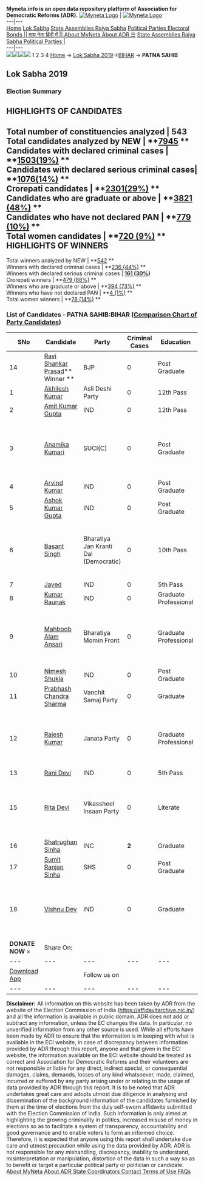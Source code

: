 **Myneta.info is an open data repository platform of Association for Democratic Reforms (ADR).**
[![Myneta Logo](https://www.myneta.info/lib/img/myneta-logo.png)](https://www.myneta.info/) | [![Myneta Logo](https://www.myneta.info/lib/img/adr-logo.png)](https://adrindia.org)  
---|---  
[Home](https://www.myneta.info/) [Lok Sabha](https://www.myneta.info/#ls "Lok Sabha") [ State Assemblies ](https://www.myneta.info/#sa "State Assemblies") [Rajya Sabha](https://www.myneta.info/#rs "Rajya Sabha") [Political Parties ](https://www.myneta.info/party "Political Parties") [ Electoral Bonds ](https://www.myneta.info/electoral_bonds "Electoral Bonds") [ || माय नेता हिंदी में || ](https://translate.google.co.in/translate?prev=hp&hl=en&js=y&u=www.myneta.info&sl=en&tl=hi&history_state0=) [ About MyNeta ](https://adrindia.org/content/about-myneta) [ About ADR ](https://adrindia.org/about-adr/who-we-are) [☰](javascript:void\(0\))
[ State Assemblies ](https://www.myneta.info/#sa "State Assemblies") [ Rajya Sabha ](https://www.myneta.info/#rs "Rajya Sabha") [ Political Parties ](https://www.myneta.info/party "Political Parties")
|   
---|---  
![](https://www.myneta.info/lib/img/banner/banner-1.png)![](https://www.myneta.info/lib/img/banner/banner-2.png)![](https://www.myneta.info/lib/img/banner/banner-3.png)![](https://www.myneta.info/lib/img/banner/banner-4.png)
1  2  3  4 
[Home](https://www.myneta.info/) → [Lok Sabha 2019](https://www.myneta.info/LokSabha2019/)→[BIHAR](https://www.myneta.info/LokSabha2019/index.php?action=show_constituencies&state_id=37) → **PATNA SAHIB**
### 
## Lok Sabha 2019
###  Election Summary 
HIGHLIGHTS OF CANDIDATES  
---  
Total number of constituencies analyzed |  543   
Total candidates analyzed by NEW | **[7945](https://www.myneta.info/LokSabha2019/index.php?action=summary&subAction=candidates_analyzed&sort=candidate#summary) **  
Candidates with declared criminal cases | **[1503(19%)](https://www.myneta.info/LokSabha2019/index.php?action=summary&subAction=crime&sort=candidate#summary) **  
Candidates with declared serious criminal cases| **[1076(14%)](https://www.myneta.info/LokSabha2019/index.php?action=summary&subAction=serious_crime&sort=candidate#summary) **  
Crorepati candidates | **[2301(29%)](https://www.myneta.info/LokSabha2019/index.php?action=summary&subAction=crorepati&sort=candidate#summary) **  
Candidates who are graduate or above | **[3821 (48%)](https://www.myneta.info/LokSabha2019/index.php?action=summary&subAction=education&sort=candidate#summary) **  
Candidates who have not declared PAN | **[779 (10%)](https://www.myneta.info/LokSabha2019/index.php?action=summary&subAction=without_pan&sort=candidate#summary) **  
Total women candidates | **[720 (9%)](https://www.myneta.info/LokSabha2019/index.php?action=summary&subAction=women_candidate&sort=candidate#summary) **  
HIGHLIGHTS OF WINNERS  
---  
Total winners analyzed by NEW | **[542](https://www.myneta.info/LokSabha2019/index.php?action=summary&subAction=winner_analyzed&sort=candidate#summary) **  
Winners with declared criminal cases | **[236 (44%)](https://www.myneta.info/LokSabha2019/index.php?action=summary&subAction=winner_crime&sort=candidate#summary) **  
Winners with declared serious criminal cases | **[161 (30%)](https://www.myneta.info/LokSabha2019/index.php?action=summary&subAction=winner_serious_crime&sort=candidate#summary)**  
Crorepati winners | **[479 (88%)](https://www.myneta.info/LokSabha2019/index.php?action=summary&subAction=winner_crorepati&sort=candidate#summary) **  
Winners who are graduate or above | **[394 (73%)](https://www.myneta.info/LokSabha2019/index.php?action=summary&subAction=winner_education&sort=candidate#summary) **  
Winners who have not declared PAN | **[4 (1%)](https://www.myneta.info/LokSabha2019/index.php?action=summary&subAction=winner_without_pan&sort=candidate#summary) **  
Total women winners | **[78 (14%)](https://www.myneta.info/LokSabha2019/index.php?action=summary&subAction=winner_women&sort=candidate#summary) **  
### List of Candidates - PATNA SAHIB:BIHAR ([Comparison Chart of Party Candidates](https://www.myneta.info/LokSabha2019/comparisonchart.php?constituency_id=509))
SNo | Candidate| Party| Criminal Cases| Education| Age| Total Assets| Liabilities  
---|---|---|---|---|---|---|---  
14  | [Ravi Shankar Prasad](https://www.myneta.info/LokSabha2019/candidate.php?candidate_id=13050)** Winner ** | BJP | 0 | Post Graduate| 64 | Rs 23,52,75,591 ~ 23 Crore+ | Rs 0 ~   
1  | [Akhilesh Kumar](https://www.myneta.info/LokSabha2019/candidate.php?candidate_id=14168) | Asli Deshi Party | 0 | 12th Pass| 44 | Rs 1,82,33,000 ~ 1 Crore+ | Rs 0 ~   
2  | [Amit Kumar Gupta](https://www.myneta.info/LokSabha2019/candidate.php?candidate_id=14172) | IND | 0 | 12th Pass| 30 | Rs 1,00,000 ~ 1 Lacs+ | Rs 0 ~   
3  | [Anamika Kumari](https://www.myneta.info/LokSabha2019/candidate.php?candidate_id=13049) | SUCI(C) | 0 | Post Graduate| 39 | ![](https://myneta.info/image_v2.php?myneta_folder=LokSabha2019&candidate_id=13049&col=ta) | ![](https://myneta.info/image_v2.php?myneta_folder=LokSabha2019&candidate_id=13049&col=lia)  
4  | [Arvind Kumar](https://www.myneta.info/LokSabha2019/candidate.php?candidate_id=14173) | IND | 0 | Post Graduate| 39 | Rs 4,10,43,115 ~ 4 Crore+ | Rs 1,22,07,247 ~ 1 Crore+  
5  | [Ashok Kumar Gupta](https://www.myneta.info/LokSabha2019/candidate.php?candidate_id=14174) | IND | 0 | Post Graduate| 67 | Rs 14,72,48,402 ~ 14 Crore+ | Rs 3,00,000 ~ 3 Lacs+  
6  | [Basant Singh](https://www.myneta.info/LokSabha2019/candidate.php?candidate_id=14169) | Bharatiya Jan Kranti Dal (Democratic) | 0 | 10th Pass| 28 | ![](https://myneta.info/image_v2.php?myneta_folder=LokSabha2019&candidate_id=14169&col=ta) | ![](https://myneta.info/image_v2.php?myneta_folder=LokSabha2019&candidate_id=14169&col=lia)  
7  | [Javed](https://www.myneta.info/LokSabha2019/candidate.php?candidate_id=14176) | IND | 0 | 5th Pass| 46 | Rs 54,714 ~ 54 Thou+ | Rs 0 ~   
8  | [Kumar Raunak](https://www.myneta.info/LokSabha2019/candidate.php?candidate_id=14175) | IND | 0 | Graduate Professional| 37 | Rs 76,86,000 ~ 76 Lacs+ | Rs 2,00,000 ~ 2 Lacs+  
9  | [Mahboob Alam Ansari](https://www.myneta.info/LokSabha2019/candidate.php?candidate_id=13053) | Bharatiya Momin Front | 0 | Graduate Professional| 60 | ![](https://myneta.info/image_v2.php?myneta_folder=LokSabha2019&candidate_id=13053&col=ta) | ![](https://myneta.info/image_v2.php?myneta_folder=LokSabha2019&candidate_id=13053&col=lia)  
10  | [Nimesh Shukla](https://www.myneta.info/LokSabha2019/candidate.php?candidate_id=14177) | IND | 0 | Post Graduate| 41 | Rs 14,85,500 ~ 14 Lacs+ | Rs 4,32,437 ~ 4 Lacs+  
11  | [Prabhash Chandra Sharma](https://www.myneta.info/LokSabha2019/candidate.php?candidate_id=13051) | Vanchit Samaj Party | 0 | Graduate| 42 | Rs 49,33,48,961 ~ 49 Crore+ | Rs 0 ~   
12  | [Rajesh Kumar](https://www.myneta.info/LokSabha2019/candidate.php?candidate_id=14170) | Janata Party | 0 | Graduate Professional| 38 | ![](https://myneta.info/image_v2.php?myneta_folder=LokSabha2019&candidate_id=14170&col=ta) | ![](https://myneta.info/image_v2.php?myneta_folder=LokSabha2019&candidate_id=14170&col=lia)  
13  | [Rani Devi ](https://www.myneta.info/LokSabha2019/candidate.php?candidate_id=14178) | IND | 0 | 5th Pass| 35 | Rs 50,859 ~ 50 Thou+ | Rs 0 ~   
15  | [Rita Devi](https://www.myneta.info/LokSabha2019/candidate.php?candidate_id=14171) | Vikassheel Insaan Party | 0 | Literate| 39 | ![](https://myneta.info/image_v2.php?myneta_folder=LokSabha2019&candidate_id=14171&col=ta) | ![](https://myneta.info/image_v2.php?myneta_folder=LokSabha2019&candidate_id=14171&col=lia)  
16  | [Shatrughan Sinha](https://www.myneta.info/LokSabha2019/candidate.php?candidate_id=14167) | INC | **2** | Graduate| 73 | Rs 1,93,54,59,756 ~ 193 Crore+ | Rs 28,48,63,762 ~ 28 Crore+  
17  | [Sumit Ranjan Sinha](https://www.myneta.info/LokSabha2019/candidate.php?candidate_id=13052) | SHS | 0 | Post Graduate| 31 | Rs 86,000 ~ 86 Thou+ | Rs 0 ~   
18  | [Vishnu Dev](https://www.myneta.info/LokSabha2019/candidate.php?candidate_id=14179) | IND | 0 | Graduate| 59 | ![](https://myneta.info/image_v2.php?myneta_folder=LokSabha2019&candidate_id=14179&col=ta) | ![](https://myneta.info/image_v2.php?myneta_folder=LokSabha2019&candidate_id=14179&col=lia)  
|  **DONATE NOW** × |  Share On:  | [](https://api.whatsapp.com/send?text=https%3A%2F%2Fmyneta.info%2Fpunjab2022%2Findex.php%3Faction%3Dshow_constituencies%26state_id%3D19) | [](https://www.facebook.com/sharer/sharer.php?u=https%3A%2F%2Fmyneta.info%2Fpunjab2022%2Findex.php%3Faction%3Dshow_constituencies%26state_id%3D19) | [](https://twitter.com/share?url=https%3A%2F%2Fmyneta.info%2Fpunjab2022%2Findex.php%3Faction%3Dshow_constituencies%26state_id%3D19)  
---|---|---|---|---  
| [ Download App ](https://play.google.com/store/apps/details?id=com.webrosoft.myneta1&pcampaignid=pcampaignidMKT-Other-global-all-co-prtnr-py-PartBadge-Mar2515-1) | [](https://play.google.com/store/apps/details?id=com.webrosoft.myneta1&pcampaignid=pcampaignidMKT-Other-global-all-co-prtnr-py-PartBadge-Mar2515-1) |  Follow us on  | [](https://www.facebook.com/adrindia.org/) | [](https://twitter.com/adrspeaks) | [](https://groups.google.com/g/national-election-watch?hl=en&pli=1) | [](https://www.instagram.com/adrspeaks/) | [](https://www.youtube.com/user/adrspeaks) | [](https://sharechat.com/profile/adrspeaks)  
---|---|---|---|---|---|---|---|---  
**Disclaimer:** All information on this website has been taken by ADR from the website of the Election Commission of India (https://affidavitarchive.nic.in/) and all the information is available in public domain. ADR does not add or subtract any information, unless the EC changes the data. In particular, no unverified information from any other source is used. While all efforts have been made by ADR to ensure that the information is in keeping with what is available in the ECI website, in case of discrepancy between information provided by ADR through this report, anyone and that given in the ECI website, the information available on the ECI website should be treated as correct and Association for Democratic Reforms and their volunteers are not responsible or liable for any direct, indirect special, or consequential damages, claims, demands, losses of any kind whatsoever, made, claimed, incurred or suffered by any party arising under or relating to the usage of data provided by ADR through this report. It is to be noted that ADR undertakes great care and adopts utmost due diligence in analysing and dissemination of the background information of the candidates furnished by them at the time of elections from the duly self-sworn affidavits submitted with the Election Commission of India. Such information is only aimed at highlighting the growing criminality in politics, increased misuse of money in elections so as to facilitate a system of transparency, accountability and good governance and to enable voters to form an informed choice. Therefore, it is expected that anyone using this report shall undertake due care and utmost precaution while using the data provided by ADR. ADR is not responsible for any mishandling, discrepancy, inability to understand, misinterpretation or manipulation, distortion of the data in such a way so as to benefit or target a particular political party or politician or candidate. 
[ About MyNeta ](https://adrindia.org/content/about-myneta) [ About ADR ](https://adrindia.org/about-adr/who-we-are) [ State Coordinators ](https://adrindia.org/about-adr/state-coordinators) [ Contact ](https://adrindia.org/contact-us) [ Terms of Use ](https://adrindia.org/content/adr-terms-use) [ FAQs ](https://adrindia.org/content/faqs)
